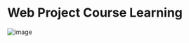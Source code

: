 # Web Project Course Learning
![image](https://user-images.githubusercontent.com/48910594/114374783-33c38b00-9bae-11eb-94bf-4f5d06ff4579.png)

